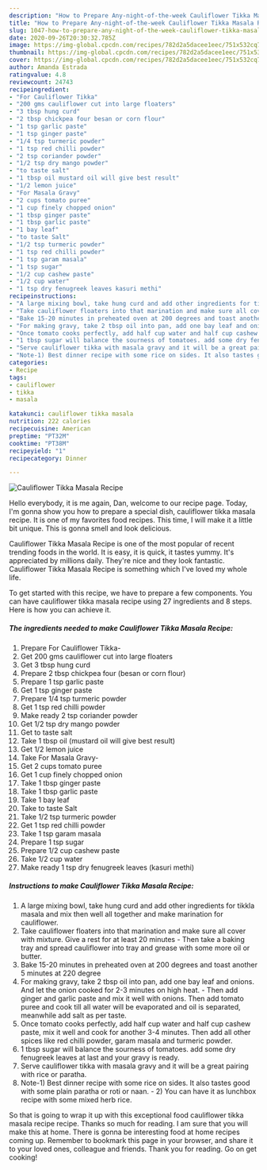```yaml
---
description: "How to Prepare Any-night-of-the-week Cauliflower Tikka Masala Recipe"
title: "How to Prepare Any-night-of-the-week Cauliflower Tikka Masala Recipe"
slug: 1047-how-to-prepare-any-night-of-the-week-cauliflower-tikka-masala-recipe
date: 2020-09-26T20:30:32.785Z
image: https://img-global.cpcdn.com/recipes/782d2a5dacee1eec/751x532cq70/cauliflower-tikka-masala-recipe-recipe-main-photo.jpg
thumbnail: https://img-global.cpcdn.com/recipes/782d2a5dacee1eec/751x532cq70/cauliflower-tikka-masala-recipe-recipe-main-photo.jpg
cover: https://img-global.cpcdn.com/recipes/782d2a5dacee1eec/751x532cq70/cauliflower-tikka-masala-recipe-recipe-main-photo.jpg
author: Amanda Estrada
ratingvalue: 4.8
reviewcount: 24743
recipeingredient:
- "For Cauliflower Tikka"
- "200 gms cauliflower cut into large floaters"
- "3 tbsp hung curd"
- "2 tbsp chickpea four besan or corn flour"
- "1 tsp garlic paste"
- "1 tsp ginger paste"
- "1/4 tsp turmeric powder"
- "1 tsp red chilli powder"
- "2 tsp coriander powder"
- "1/2 tsp dry mango powder"
- "to taste salt"
- "1 tbsp oil mustard oil will give best result"
- "1/2 lemon juice"
- "For Masala Gravy"
- "2 cups tomato puree"
- "1 cup finely chopped onion"
- "1 tbsp ginger paste"
- "1 tbsp garlic paste"
- "1 bay leaf"
- "to taste Salt"
- "1/2 tsp turmeric powder"
- "1 tsp red chilli powder"
- "1 tsp garam masala"
- "1 tsp sugar"
- "1/2 cup cashew paste"
- "1/2 cup water"
- "1 tsp dry fenugreek leaves kasuri methi"
recipeinstructions:
- "A large mixing bowl, take hung curd and add other ingredients for tikkla masala and mix then well all together and make marination for cauliflower."
- "Take cauliflower floaters into that marination and make sure all cover with mixture. Give a rest for at least 20 minutes Then take a baking tray and spread cauliflower into tray and grease with some more oil or butter."
- "Bake 15-20 minutes in preheated oven at 200 degrees and toast another 5 minutes at 220 degree"
- "For making gravy, take 2 tbsp oil into pan, add one bay leaf and onions. And let the onion cooked for 2-3 minutes on high heat. Then add ginger and garlic paste and mix it well with onions. Then add tomato puree and cook till all water will be evaporated and oil is separated, meanwhile add salt as per taste."
- "Once tomato cooks perfectly, add half cup water and half cup cashew paste, mix it well and cook for another 3-4 minutes. Then add all other spices like red chilli powder, garam masala and turmeric powder."
- "1 tbsp sugar will balance the sourness of tomatoes. add some dry fenugreek leaves at last and your gravy is ready."
- "Serve cauliflower tikka with masala gravy and it will be a great pairing with rice or paratha."
- "Note-1) Best dinner recipe with some rice on sides. It also tastes good with some plain paratha or roti or naan. 2) You can have it as lunchbox recipe with some mixed herb rice."
categories:
- Recipe
tags:
- cauliflower
- tikka
- masala

katakunci: cauliflower tikka masala 
nutrition: 222 calories
recipecuisine: American
preptime: "PT32M"
cooktime: "PT38M"
recipeyield: "1"
recipecategory: Dinner

---
```



![Cauliflower Tikka Masala Recipe](https://img-global.cpcdn.com/recipes/782d2a5dacee1eec/751x532cq70/cauliflower-tikka-masala-recipe-recipe-main-photo.jpg)

Hello everybody, it is me again, Dan, welcome to our recipe page. Today, I'm gonna show you how to prepare a special dish, cauliflower tikka masala recipe. It is one of my favorites food recipes. This time, I will make it a little bit unique. This is gonna smell and look delicious.



Cauliflower Tikka Masala Recipe is one of the most popular of recent trending foods in the world. It is easy, it is quick, it tastes yummy. It's appreciated by millions daily. They're nice and they look fantastic. Cauliflower Tikka Masala Recipe is something which I've loved my whole life.


To get started with this recipe, we have to prepare a few components. You can have cauliflower tikka masala recipe using 27 ingredients and 8 steps. Here is how you can achieve it.

<!--inarticleads1-->

##### The ingredients needed to make Cauliflower Tikka Masala Recipe:

1. Prepare For Cauliflower Tikka-
1. Get 200 gms cauliflower cut into large floaters
1. Get 3 tbsp hung curd
1. Prepare 2 tbsp chickpea four (besan or corn flour)
1. Prepare 1 tsp garlic paste
1. Get 1 tsp ginger paste
1. Prepare 1/4 tsp turmeric powder
1. Get 1 tsp red chilli powder
1. Make ready 2 tsp coriander powder
1. Get 1/2 tsp dry mango powder
1. Get to taste salt
1. Take 1 tbsp oil (mustard oil will give best result)
1. Get 1/2 lemon juice
1. Take For Masala Gravy-
1. Get 2 cups tomato puree
1. Get 1 cup finely chopped onion
1. Take 1 tbsp ginger paste
1. Take 1 tbsp garlic paste
1. Take 1 bay leaf
1. Take to taste Salt
1. Take 1/2 tsp turmeric powder
1. Get 1 tsp red chilli powder
1. Take 1 tsp garam masala
1. Prepare 1 tsp sugar
1. Prepare 1/2 cup cashew paste
1. Take 1/2 cup water
1. Make ready 1 tsp dry fenugreek leaves (kasuri methi)




<!--inarticleads2-->

##### Instructions to make Cauliflower Tikka Masala Recipe:

1. A large mixing bowl, take hung curd and add other ingredients for tikkla masala and mix then well all together and make marination for cauliflower.
1. Take cauliflower floaters into that marination and make sure all cover with mixture. Give a rest for at least 20 minutes - Then take a baking tray and spread cauliflower into tray and grease with some more oil or butter.
1. Bake 15-20 minutes in preheated oven at 200 degrees and toast another 5 minutes at 220 degree
1. For making gravy, take 2 tbsp oil into pan, add one bay leaf and onions. And let the onion cooked for 2-3 minutes on high heat. - Then add ginger and garlic paste and mix it well with onions. Then add tomato puree and cook till all water will be evaporated and oil is separated, meanwhile add salt as per taste.
1. Once tomato cooks perfectly, add half cup water and half cup cashew paste, mix it well and cook for another 3-4 minutes. Then add all other spices like red chilli powder, garam masala and turmeric powder.
1. 1 tbsp sugar will balance the sourness of tomatoes. add some dry fenugreek leaves at last and your gravy is ready.
1. Serve cauliflower tikka with masala gravy and it will be a great pairing with rice or paratha.
1. Note-1) Best dinner recipe with some rice on sides. It also tastes good with some plain paratha or roti or naan. - 2) You can have it as lunchbox recipe with some mixed herb rice.




So that is going to wrap it up with this exceptional food cauliflower tikka masala recipe recipe. Thanks so much for reading. I am sure that you will make this at home. There is gonna be interesting food at home recipes coming up. Remember to bookmark this page in your browser, and share it to your loved ones, colleague and friends. Thank you for reading. Go on get cooking!
